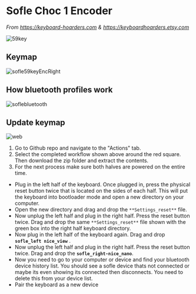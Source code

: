 # Sofle Choc 1 Encoder
*From https://keyboard-hoarders.com & https://keyboardhoarders.etsy.com*

![59key](https://github.com/user-attachments/assets/d4e1a4c2-87b7-4b6a-aeb6-3dece8e13aaf)


## Keymap


![sofle59keyEncRight](https://github.com/user-attachments/assets/dff333a7-ba96-4db6-8968-be696cdbb430)

## How bluetooth profiles work


![soflebluetooth](https://github.com/user-attachments/assets/48da49ea-8202-4d37-804f-d13929569938)


## Update keymap
![web](https://keyboard-hoarders.com/pages/guides-1)

1. Go  to  Github repo and navigate to the "Actions" tab.
1.  Select the completed workflow shown above around the red square.  Then download the zip folder and extract the contents. 
1.  For the next process make sure both halves are powered on the entire time.
  - Plug in the left half of the keyboard.  Once plugged in, press the physical reset button twice that is located on the sides of each half. This will put the keyboard into bootloader mode and open a new directory on your computer.
  -    Open the new directory and drag and drop the `**Settings_reset**` file. 
  -    Now unplug the left half and plug in the right half.  Press the reset button twice. Drag and drop the same `**Settings_reset**` file shown with the green box into the right half keyboard directory.
  -    Now plug in the left half of the keyboard again.  Drag and drop **`sofle_left nice_view`** .
  -    Now unplug the left half and plug in the right half. Press the reset button twice.  Drag and drop the **`sofle_right-nice_nano`**.
  -    Now you need to go to your computer or device and find your bluetooth device history list.  You should see a sofle device thats not connected or maybe its even showing its connected then disconnects.  You need to delete this from your device list.
  -    Pair the keyboard as a new device
